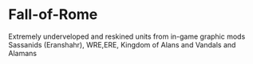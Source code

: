 # Fall-of-Rome
Extremely underveloped and reskined units from in-game graphic mods
Sassanids (Eranshahr), WRE,ERE, Kingdom of Alans and Vandals and Alamans
